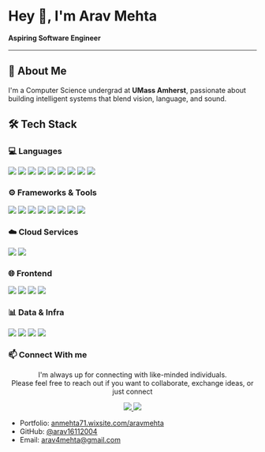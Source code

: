 # Hey 👋, I'm Arav Mehta

**Aspiring Software Engineer**

<hr style="border: none; height: 1px; background-color: #333; margin: 16px 0;" />


## 🚀 About Me

I'm a Computer Science undergrad at **UMass Amherst**, passionate about building intelligent systems that blend vision, language, and sound. 
## 🛠 Tech Stack

### 💻 Languages
<p>
  <img src="https://img.shields.io/badge/Python-3776AB?style=for-the-badge&logo=python&logoColor=white"/>
  <img src="https://img.shields.io/badge/Java-ED8B00?style=for-the-badge&logo=java&logoColor=white"/>
  <img src="https://img.shields.io/badge/JavaScript-F7DF1E?style=for-the-badge&logo=javascript&logoColor=black"/>
  <img src="https://img.shields.io/badge/TypeScript-3178C6?style=for-the-badge&logo=typescript&logoColor=white"/>
  <img src="https://img.shields.io/badge/C-00599C?style=for-the-badge&logo=c&logoColor=white"/>
  <img src="https://img.shields.io/badge/C++-00599C?style=for-the-badge&logo=cplusplus&logoColor=white"/>
  <img src="https://img.shields.io/badge/SQL-4479A1?style=for-the-badge&logo=mysql&logoColor=white"/>
  <img src="https://img.shields.io/badge/HTML5-E34F26?style=for-the-badge&logo=html5&logoColor=white"/>
  <img src="https://img.shields.io/badge/CSS3-1572B6?style=for-the-badge&logo=css3&logoColor=white"/>
</p>

### ⚙️ Frameworks & Tools
<p>
  <img src="https://img.shields.io/badge/PyTorch-EE4C2C?style=for-the-badge&logo=pytorch&logoColor=white"/>
  <img src="https://img.shields.io/badge/BERT-0051C3?style=for-the-badge&logo=google&logoColor=white"/>
  <img src="https://img.shields.io/badge/TensorBoard-FF6F00?style=for-the-badge&logo=tensorflow&logoColor=white"/>
  <img src="https://img.shields.io/badge/OpenCV-5C3EE8?style=for-the-badge&logo=opencv&logoColor=white"/>
  <img src="https://img.shields.io/badge/FFMPEG-007808?style=for-the-badge&logo=ffmpeg&logoColor=white"/>
  <img src="https://img.shields.io/badge/Flask-000000?style=for-the-badge&logo=flask&logoColor=white"/>
  <img src="https://img.shields.io/badge/HuggingFace-FFD21F?style=for-the-badge&logo=huggingface&logoColor=black"/>
  <img src="https://img.shields.io/badge/LlamaIndex-111?style=for-the-badge&logo=llama&logoColor=white"/>
</p>

### ☁️ Cloud Services
<p>
  <img src="https://img.shields.io/badge/AWS%20S3-FF9900?style=for-the-badge&logo=amazon-aws&logoColor=white"/>
  <img src="https://img.shields.io/badge/SageMaker-4B612C?style=for-the-badge&logo=amazonaws&logoColor=white"/>
</p>

### 🌐 Frontend
<p>
  <img src="https://img.shields.io/badge/React-20232A?style=for-the-badge&logo=react&logoColor=61DAFB"/>
  <img src="https://img.shields.io/badge/Next.js-000000?style=for-the-badge&logo=next.js&logoColor=white"/>
  <img src="https://img.shields.io/badge/Tailwind CSS-06B6D4?style=for-the-badge&logo=tailwindcss&logoColor=white"/>
  <img src="https://img.shields.io/badge/Auth.js-000000?style=for-the-badge&logo=auth0&logoColor=white"/>
</p>

### 📊 Data & Infra
<p>
  <img src="https://img.shields.io/badge/Numpy-013243?style=for-the-badge&logo=numpy&logoColor=white"/>
  <img src="https://img.shields.io/badge/Pandas-150458?style=for-the-badge&logo=pandas&logoColor=white"/>
  <img src="https://img.shields.io/badge/ChromaDB-5C3EE8?style=for-the-badge&logo=databricks&logoColor=white"/>
  <img src="https://img.shields.io/badge/MySQL-00758F?style=for-the-badge&logo=mysql&logoColor=white"/>
</p>


### 📫 Connect With me

<p align="center">
  I'm always up for connecting with like-minded individuals.<br />
  Please feel free to reach out if you want to collaborate, exchange ideas, or just connect
</p>


<p align="center">
  <a href="https://www.linkedin.com/in/aravmehta" target="_blank">
    <img src="https://img.shields.io/badge/-LinkedIn-blue?style=flat-square&logo=linkedin&logoColor=white">
  </a>
  <a href="mailto:arav4mehta@gmail.com">
    <img src="https://img.shields.io/badge/-Email-c14438?style=flat-square&logo=gmail&logoColor=white">
  </a>
</p>

- Portfolio: [anmehta71.wixsite.com/aravmehta](https://anmehta71.wixsite.com/aravmehta)
- GitHub: [@arav16112004](https://github.com/arav16112004)
- Email: [arav4mehta@gmail.com](mailto:arav4mehta@gmail.com)
